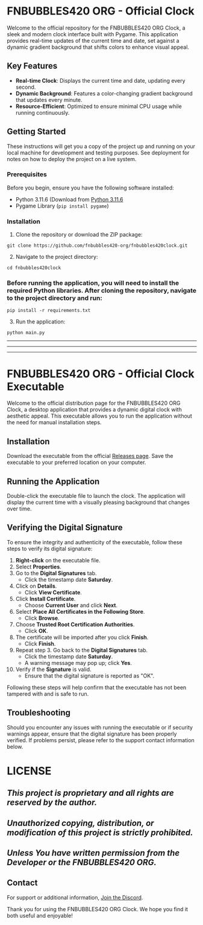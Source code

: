 

# FNBUBBLES420 ORG - Official Clock

Welcome to the official repository for the FNBUBBLES420 ORG Clock, a sleek and modern clock interface built with Pygame. This application provides real-time updates of the current time and date, set against a dynamic gradient background that shifts colors to enhance visual appeal.

## Key Features

- **Real-time Clock**: Displays the current time and date, updating every second.
- **Dynamic Background**: Features a color-changing gradient background that updates every minute.
- **Resource-Efficient**: Optimized to ensure minimal CPU usage while running continuously.

## Getting Started

These instructions will get you a copy of the project up and running on your local machine for development and testing purposes. See deployment for notes on how to deploy the project on a live system.

### Prerequisites

Before you begin, ensure you have the following software installed:
- Python 3.11.6 (Download from [Python 3.11.6](https://github.com/KernFerm/Py3.11.6installer)
- Pygame Library (`pip install pygame`)

### Installation

1. Clone the repository or download the ZIP package:
```
git clone https://github.com/fnbubbles420-org/fnbubbles420clock.git
```

2. Navigate to the project directory:

```
cd fnbubbles420clock
```

### Before running the application, you will need to install the required Python libraries. After cloning the repository, navigate to the project directory and run:

```
pip install -r requirements.txt
```


3. Run the application:

```
python main.py
```

---
---
---

# FNBUBBLES420 ORG - Official Clock Executable

Welcome to the official distribution page for the FNBUBBLES420 ORG Clock, a desktop application that provides a dynamic digital clock with aesthetic appeal. This executable allows you to run the application without the need for manual installation steps.

## Installation

Download the executable from the official [Releases page](https://github.com/FNBUBBLES420-ORG/fnbubbles420clock/releases/tag/fnbubbles420clock-exe). Save the executable to your preferred location on your computer.

## Running the Application

Double-click the executable file to launch the clock. The application will display the current time with a visually pleasing background that changes over time.

## Verifying the Digital Signature

To ensure the integrity and authenticity of the executable, follow these steps to verify its digital signature:

1. **Right-click** on the executable file.
2. Select **Properties**.
3. Go to the **Digital Signatures** tab.
   - Click the timestamp date **Saturday**.
4. Click on **Details**.
   - Click **View Certificate**.
5. Click **Install Certificate**.
   - Choose **Current User** and click **Next**.
6. Select **Place All Certificates in the Following Store**.
   - Click **Browse**.
7. Choose **Trusted Root Certification Authorities**.
   - Click **OK**.
8. The certificate will be imported after you click **Finish**.
   - Click **Finish**.
9. Repeat step 3. Go back to the **Digital Signatures** tab.
   - Click the timestamp date **Saturday**.
   - A warning message may pop up; click **Yes**.
10. Verify if the **Signature** is valid.
    - Ensure that the digital signature is reported as "OK".

Following these steps will help confirm that the executable has not been tampered with and is safe to run.

## Troubleshooting

Should you encounter any issues with running the executable or if security warnings appear, ensure that the digital signature has been properly verified. If problems persist, please refer to the support contact information below.

# LICENSE
## ***This project is proprietary and all rights are reserved by the author.***
## ***Unauthorized copying, distribution, or modification of this project is strictly prohibited.***
## ***Unless You have written permission from the Developer or the FNBUBBLES420 ORG.***


## Contact

For support or additional information, [Join the Discord](https://discord.fnbubbles420.org/invite).

Thank you for using the FNBUBBLES420 ORG Clock. We hope you find it both useful and enjoyable!






































